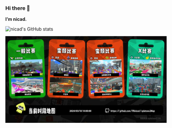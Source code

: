 ### Hi there 👋
**I’m nicad.**
  
![nicad's GitHub stats](https://github-readme-stats.vercel.app/api?username=PBnicad&show_icons=true&theme=apprentice)



![thisTime](https://raw.githubusercontent.com/PBnicad/splatoon3Map/main/final.png)
